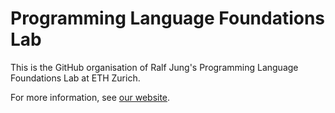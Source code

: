 # Programming Language Foundations Lab

This is the GitHub organisation of Ralf Jung's Programming Language Foundations Lab at ETH Zurich.

For more information, see [our website](https://plf.inf.ethz.ch).
